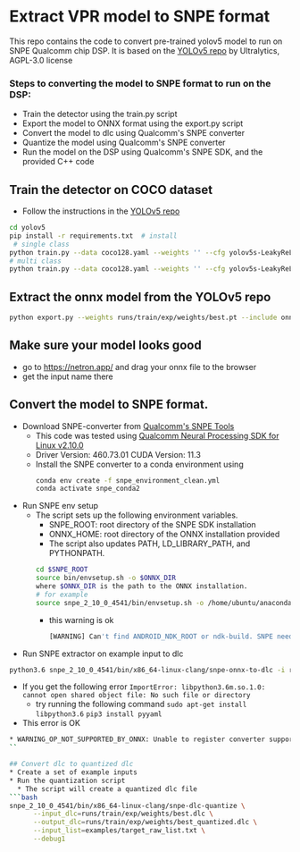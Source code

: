 # Extract VPR model to SNPE format
This repo contains the code to convert pre-trained yolov5 model to run on SNPE Qualcomm chip DSP.
It is based on the [YOLOv5 repo](https://github.com/ultralytics/yolov5) by Ultralytics, AGPL-3.0 license

### Steps to converting the model to SNPE format to run on the DSP:
* Train the detector using the train.py script
* Export the model to ONNX format using  the export.py script
* Convert the model to dlc using Qualcomm's SNPE converter
* Quantize the model using Qualcomm's SNPE converter
* Run the model on the DSP using Qualcomm's SNPE SDK, and the provided C++ code

## Train the detector on COCO dataset
* Follow the instructions in the [YOLOv5 repo](https://docs.ultralytics.com/yolov5/tutorials/train_custom_data/)
```bash
cd yolov5
pip install -r requirements.txt  # install
 # single class 
python train.py --data coco128.yaml --weights '' --cfg yolov5s-LeakyReLU_1class.yaml --img 320 --single-cls  
# multi class 
python train.py --data coco128.yaml --weights '' --cfg yolov5s-LeakyReLU.yaml --img 320 
```

##  Extract the onnx model from the YOLOv5 repo
```bash
python export.py --weights runs/train/exp/weights/best.pt --include onnx --opset 11 --imgsz 256 320 --export-to-snpe
```

## Make sure your model looks good
* go to https://netron.app/ and drag your onnx file to the browser
* get the input name there

## Convert the model to SNPE format.
* Download SNPE-converter from [Qualcomm's SNPE Tools](https://developer.qualcomm.com/software/qualcomm-neural-processing-sdk/tools-archive)
  * This code was tested using [Qualcomm Neural Processing SDK for Linux v2.10.0](https://developer.qualcomm.com/downloads/qualcomm-neural-processing-sdk-linux-v2100)
  * Driver Version: 460.73.01  CUDA Version: 11.3 
  * Install the SNPE converter to a conda environment using
      ```bash
      conda env create -f snpe_environment_clean.yml
      conda activate snpe_conda2
      ```
* Run SNPE env setup 
  * The script sets up the following environment variables.
    * SNPE_ROOT: root directory of the SNPE SDK installation
    * ONNX_HOME: root directory of the ONNX installation provided
    * The script also updates PATH, LD_LIBRARY_PATH, and PYTHONPATH.
    ```bash
    cd $SNPE_ROOT
    source bin/envsetup.sh -o $ONNX_DIR
    where $ONNX_DIR is the path to the ONNX installation.
    # for example
    source snpe_2_10_0_4541/bin/envsetup.sh -o /home/ubuntu/anaconda3/envs/snpe_conda3/lib/python3.6/site-packages/onnx
    ```
    * this warning is ok
      ```bash
      [WARNING] Can't find ANDROID_NDK_ROOT or ndk-build. SNPE needs android ndk to build the NativeCppExample
      ``` 
* Run SNPE extractor on example input to dlc
```bash
python3.6 snpe_2_10_0_4541/bin/x86_64-linux-clang/snpe-onnx-to-dlc -i runs/train/exp/weights/best.onnx -d 'images' 1,3,256,320
```

* If you get the following error `ImportError: libpython3.6m.so.1.0: cannot open shared object file: No such file or directory`
  * try running the following command `sudo apt-get install libpython3.6`
  `pip3 install pyyaml`
* This error is OK
```bash
* WARNING_OP_NOT_SUPPORTED_BY_ONNX: Unable to register converter supported Operation [GridSample:Version 16] with your Onnx installation. Got: No schema registered for 'GridSample'!. Converter will bail if Model contains this Op.
``

## Convert dlc to quantized dlc
* Create a set of example inputs
* Run the quantization script
  * The script will create a quantized dlc file
```bash
snpe_2_10_0_4541/bin/x86_64-linux-clang/snpe-dlc-quantize \
      --input_dlc=runs/train/exp/weights/best.dlc \
      --output_dlc=runs/train/exp/weights/best_quantized.dlc \
      --input_list=examples/target_raw_list.txt \
      --debug1
```

